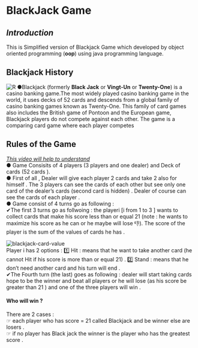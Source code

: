 # BlackJack Game
## *Introduction*
This is  Simplified version of Blackjack Game which developed by object oriented programming (**oop**) using java programming language.
## Blackjack History
![R](https://user-images.githubusercontent.com/99830416/156048934-9867ddba-4c81-49d8-84e1-ba5c6e472411.jpg)
●Blackjack (formerly **Black Jack** or **Vingt-Un** or **Twenty-One**) is a casino banking game.The most widely played casino banking game in the world, it uses decks of 52 cards and descends from a global family of casino banking games known as Twenty-One. This family of card games also includes the British game of Pontoon and the European game, Blackjack players do not compete against each other. The game is a comparing card game where each player competes
## Rules of the Game
*[This video will help to understand](https://www.youtube.com/watch?v=24eo9AZzEoQ&t=250s)*<br />
● Game Consisits of 4 players (3 players and one dealer) and Deck of cards (52 cards ).<br />
● First of all , Dealer will give each player 2 cards and take 2 also for himself . The 3 players can see the cards of each other but see only one card of the dealer’s cards (second card  is hidden) . Dealer of course can see the cards of each player .<br />
● Game consist of 4 turns go as following : <br />
 ✔The first 3 turns go as  follwoing : the  playeri [i from 1 to 3 ] wants to collect cards that make his score less than or equal 21 (note : he wants to maximize his score as he  can or he maybe will lose 👎). The score of the player is the sum of the values of cards he has .
 
 ![blackjack-card-value](https://user-images.githubusercontent.com/99830416/156063405-e3bb790f-ffb3-4a14-a5db-91bed8a90ec3.jpg)
 <br />
Player i has 2 options : 1️⃣ Hit : means that he want to take  another card (he cannot Hit if his score is more than or equal 21) . 2️⃣ Stand : means that he don’t need another card and his turn will end  . <br />
 ✔The Fourth turn (the last) goes as following : dealer will start taking cards hope to be the winner and beat all players or he will lose (as his score be greater than 21 ) and one of the three players will win .
#### Who will win ? 
There are 2 cases : <br /> ☞ each player who has score = 21 called Blackjack and be winner else are losers . <br />
☞ if no player has Black jack the winner is the player who has the greatest score . <br />

 
